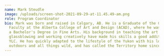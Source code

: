 ```yaml
---
name: Mark Steudle
image: /uploads/screen-shot-2021-09-29-at-11.45.49-am.png
role: Program Coordinator
bio: Mark was born and raised in Calgary, AB. He is a Graduate of the Glass
  Faculty at the Alberta College of Art and Design (ACAD), where he was granted
  a Bachelor's Degree in Fine Arts. His background in teaching the art of
  glassblowing and working creatively have made his skills a good addition at
  YLC. He has quickly adapted to the lifestyle of the Yukon with his love of the
  outdoors and all things wild, and has called the Territory home since 2013.
---
```

